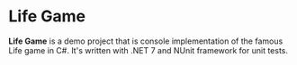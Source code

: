 # Life Game #

**Life Game** is a demo project that is console implementation of the famous Life game in C#. It's written with .NET 7 and NUnit framework for unit tests.
